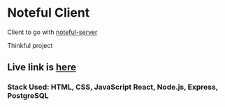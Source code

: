 # Noteful Client

Client to go with [noteful-server](https://github.com/rhammock1/noteful-server)

Thinkful project

## Live link is [here](https://noteful-client.rhammock1.vercel.app/)

### Stack Used: HTML, CSS, JavaScript React, Node.js, Express, PostgreSQL

